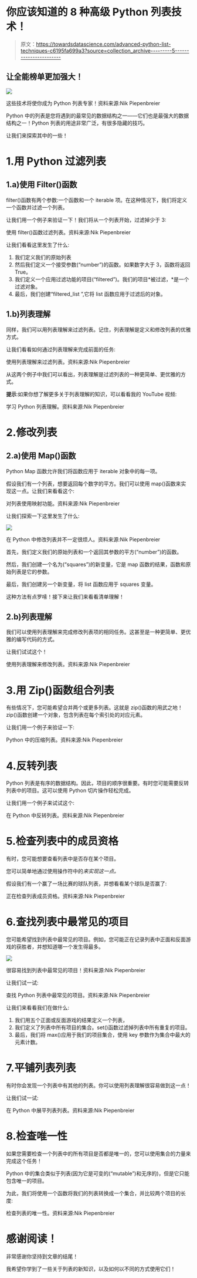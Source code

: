# 你应该知道的 8 种高级 Python 列表技术！

> 原文：<https://towardsdatascience.com/advanced-python-list-techniques-c6195fa699a3?source=collection_archive---------5----------------------->

## 让全能榜单更加强大！

![](img/7deab9e5bcd88cb58204c6049d1f2742.png)

这些技术将使你成为 Python 列表专家！资料来源:Nik Piepenbreier

Python 中的列表是您将遇到的最常见的数据结构之一——它们也是最强大的数据结构之一！Python 列表的用途非常广泛，有很多隐藏的技巧。

让我们来探索其中的一些！

# 1.用 Python 过滤列表

## 1.a)使用 Filter()函数

filter()函数有两个参数:一个函数和一个 iterable 项。在这种情况下，我们将定义一个函数并过滤一个列表。

让我们用一个例子来验证一下！我们将从一个列表开始，过滤掉少于 3:

使用 filter()函数过滤列表。资料来源:Nik Piepenbreier

让我们看看这里发生了什么:

1.  我们定义我们的原始列表
2.  然后我们定义一个接受参数(“number”)的函数。如果数字大于 3，函数将返回 True。
3.  我们定义一个应用过滤功能的项目(“filtered”)。我们的项目*被过滤，*是一个过滤对象。
4.  最后，我们创建“filtered_list ”,它将 list 函数应用于过滤后的对象。

## 1.b)列表理解

同样，我们可以用列表理解来过滤列表。记住，列表理解是定义和修改列表的优雅方式。

让我们看看如何通过列表理解来完成前面的任务:

使用列表理解来过滤列表。资料来源:Nik Piepenbreier

从这两个例子中我们可以看出，列表理解是过滤列表的一种更简单、更优雅的方式。

**提示**:如果你想了解更多关于列表理解的知识，可以看看我的 YouTube 视频:

学习 Python 列表理解。资料来源:Nik Piepenbreier

# 2.修改列表

## 2.a)使用 Map()函数

Python Map 函数允许我们将函数应用于 iterable 对象中的每一项。

假设我们有一个列表，想要返回每个数字的平方。我们可以使用 map()函数来实现这一点。让我们来看看这个:

对列表使用映射功能。资料来源:Nik Piepenbreier

让我们探索一下这里发生了什么:

![](img/a97d896b983b0fd2c48cf8c4caf47512.png)

在 Python 中修改列表并不一定很烦人。资料来源:Nik Piepenbreier

首先，我们定义我们的原始列表和一个返回其参数的平方(“number”)的函数。

然后，我们创建一个名为(“squares”)的新变量，它是 map 函数的结果，函数和原始列表是它的参数。

最后，我们创建另一个新变量，将 list 函数应用于 squares 变量。

这种方法有点罗嗦！接下来让我们来看看清单理解！

## 2.b)列表理解

我们可以使用列表理解来完成修改列表项的相同任务。这甚至是一种更简单、更优雅的编写代码的方式。

让我们试试这个！

使用列表理解来修改列表。资料来源:Nik Piepenbreier

# 3.用 Zip()函数组合列表

有些情况下，您可能希望合并两个或更多列表。这就是 zip()函数的用武之地！zip()函数创建一个对象，包含列表在每个索引处的对应元素。

让我们用一个例子来验证一下:

Python 中的压缩列表。资料来源:Nik Piepenbreier

# 4.反转列表

Python 列表是有序的数据结构。因此，项目的顺序很重要。有时您可能需要反转列表中的项目。这可以使用 Python 切片操作轻松完成。

让我们用一个例子来试试这个:

在 Python 中反转列表。资料来源:Nik Piepenbreier

# 5.检查列表中的成员资格

有时，您可能想要查看列表中是否存在某个项目。

您可以简单地通过使用操作符中的*来实现这一点。*

假设我们有一个赢了一场比赛的球队列表，并想看看某个球队是否赢了:

正在检查列表成员资格。资料来源:Nik Piepenbreier

# 6.查找列表中最常见的项目

您可能希望找到列表中最常见的项目。例如，您可能正在记录列表中正面和反面游戏的获胜者，并想知道哪一个发生得最多。

![](img/3fa19c3e8dd38672fabbd482b29ae8ad.png)

很容易找到列表中最常见的项目！资料来源:Nik Piepenbreier

让我们试一试:

查找 Python 列表中最常见的项目。资料来源:Nik Piepenbreier

让我们来看看我们在做什么:

1.  我们用五个正面或反面游戏的结果定义一个列表，
2.  我们定义了列表中所有项目的集合。set()函数过滤掉列表中所有重复的项目。
3.  最后，我们将 max()应用于我们的项目集合，使用 key 参数作为集合中最大的元素计数。

# 7.平铺列表列表

有时你会发现一个列表中有其他的列表。你可以使用列表理解很容易做到这一点！

让我们试一试:

在 Python 中展平列表列表。资料来源:Nik Piepenbreier

# 8.检查唯一性

如果您需要检查一个列表中的所有项目是否都是唯一的，您可以使用集合的力量来完成这个任务！

Python 中的集合类似于列表(因为它是可变的(“mutable”)和无序的)，但是它只能包含唯一的项目。

为此，我们将使用一个函数将我们的列表转换成一个集合，并比较两个项目的长度:

检查列表的唯一性。资料来源:Nik Piepenbreier

# 感谢阅读！

非常感谢你坚持到文章的结尾！

我希望你学到了一些关于列表的新知识，以及如何以不同的方式使用它们！